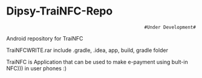 # Dipsy-TraiNFC-Repo

                                                       #Under Development#

Android repository for TraiNFC

TraiNFCWRITE.rar include .gradle, .idea, app, build, gradle folder

TraiNFC is Application that can be used to make e-payment using bult-in NFC))) in user phones :)
                                    
